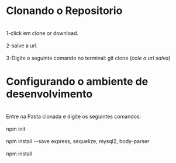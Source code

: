 # Clonando o Repositorio
<br>1-click em clone or download.</br>
<br>2-salve a url.</br>
<br>3-Digite o seguinte comando no terminal: git clone (*cole a url salva*)</br>

# Configurando o ambiente de desenvolvimento
<br>Entre na Pasta clonada e digite os seguintes comandos:</br>
<br>npm init</br>
<br>npm install --save express, sequelize, mysql2, body-parser</br>
<br>npm install</br>
